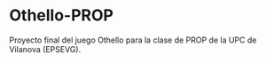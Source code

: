 # Othello-PROP
Proyecto final del juego Othello para la clase de PROP de la UPC de Vilanova (EPSEVG).
